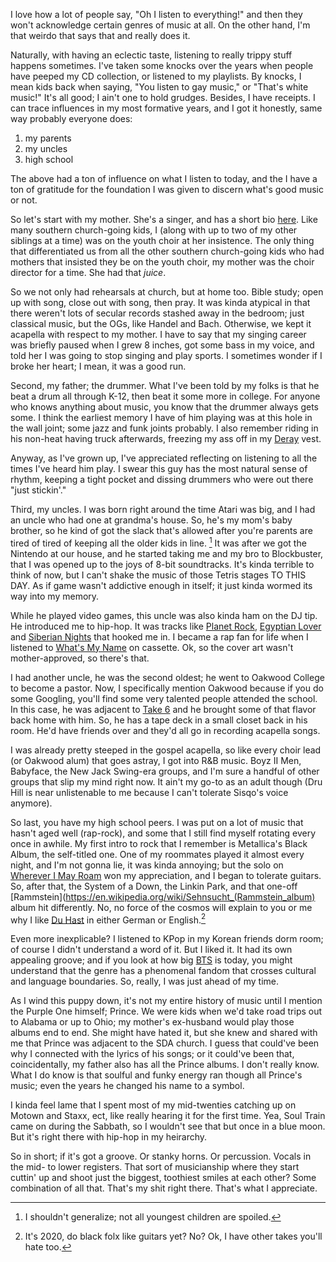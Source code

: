 I love how a lot of people say, "Oh I listen to everything!" and then they won't acknowledge certain genres of music at all. On the other hand, I'm that weirdo that says that and really does it. 

Naturally, with having an eclectic taste, listening to really trippy stuff happens sometimes. I've taken some knocks over the years when people have peeped my CD collection, or listened to my playlists. By knocks, I mean kids back when saying, "You listen to gay music," or "That's white music!" It's all good; I ain't one to hold grudges. Besides, I have receipts.
I can trace influences in my most formative years, and I got it honestly, same way probably everyone does:

1. my parents
2. my uncles
3. high school

The above had a ton of influence on what I listen to today, and the I have a ton of gratitude for the foundation I was given to discern what's good music or not. 

So let's start with my mother. She's a singer, and has a short bio [here](https://www.reverbnation.com/denamoore/). Like many southern church-going kids, I (along with up to two of my other siblings at a time) was on the youth choir at her insistence. The only thing that differentiated us from all the other southern church-going kids who had mothers that insisted they be on the youth choir, my mother was the choir director for a time. She had that *juice*.

So we not only had rehearsals at church, but at home too. Bible study; open up with song, close out with song, then pray. It was kinda atypical in that there weren't lots of secular records stashed away in the bedroom; just classical music, but the OGs, like Handel and Bach. Otherwise, we kept it acapella with respect to my mother. I have to say that my singing career was briefly paused when I grew 8 inches, got some bass in my voice, and told her I was going to stop singing and play sports. I sometimes wonder if I broke her heart; I mean, it was a good run.

Second, my father; the drummer. What I've been told by my folks is that he beat a drum all through K-12, then beat it some more in college. For anyone who knows anything about music, you know that the drummer always gets some. I think the earliest memory I have of him playing was at this hole in the wall joint; some jazz and funk joints probably. I also remember riding in his non-heat having truck afterwards, freezing my ass off in my [Deray](https://twitter.com/deray/photo) vest. 

Anyway, as I've grown up, I've appreciated reflecting on listening to all the times I've heard him play. I swear this guy has the most natural sense of rhythm, keeping a tight pocket and dissing drummers who were out there "just stickin'."

Third, my uncles. I was born right around the time Atari was big, and I had an uncle who had one at grandma's house. So, he's my mom's baby brother, so he kind of got the slack that's allowed after you're parents are tired of tired of keeping all the older kids in line. [^1] It was after we got the Nintendo at our house, and he started taking me and my bro to Blockbuster, that I was opened up to the joys of 8-bit soundtracks. It's kinda terrible to think of now, but I can't shake the music of those Tetris stages TO THIS DAY. As if game wasn't addictive enough in itself; it just kinda wormed its way into my memory. 

While he played video games, this uncle was also kinda ham on the DJ tip. He introduced me to hip-hop. It was tracks like [Planet Rock](https://www.youtube.com/watch?v=Wg2SW1oqSAk), [Egyptian Lover](https://www.youtube.com/watch?v=UbI2TS0fW4Q) and [Siberian Nights](https://www.youtube.com/watch?v=jiW7NbkhbJ0&) that hooked me in. I became a rap fan for life when I listened to [What's My Name](https://www.youtube.com/watch?v=UbI2TS0fW4Q) on cassette. Ok, so the cover art wasn't mother-approved, so there's that.

I had another uncle, he was the second oldest; he went to Oakwood College to become a pastor. Now, I specifically mention Oakwood because if you do some Googling, you'll find some very talented people attended the school. In this case, he was adjacent to [Take 6](https://take6.com/bio/) and he brought some of that flavor back home with him. So, he has a tape deck in a small closet back in his room. He'd have friends over and they'd all go in recording acapella songs.

I was already pretty steeped in the gospel acapella, so like every choir lead (or Oakwood alum) that goes astray, I got into R&B music. Boyz II Men, Babyface, the New Jack Swing-era groups, and I'm sure a handful of other groups that slip my mind right now. It ain't my go-to as an adult though (Dru Hill is near unlistenable to me because I can't tolerate Sisqo's voice anymore).

So last, you have my high school peers. I was put on a lot of music that hasn't aged well (rap-rock), and some that I still find myself rotating every once in awhile. My first intro to rock that I remember is Metallica's Black Album, the self-titled one. One of my roommates played it almost every night, and I'm not gonna lie, it was kinda annoying; but the solo on [Wherever I May Roam](https://youtu.be/S5TnPjOd_To?t=221) won my appreciation, and I began to tolerate guitars. So, after that, the System of a Down, the Linkin Park, and that one-off [Rammstein](https://en.wikipedia.org/wiki/Sehnsucht_(Rammstein_album) album hit differently. No, no force of the cosmos will explain to you or me why I like [Du Hast](https://www.youtube.com/watch?v=Kw_0JI9drWk) in either German or English.[^2]

Even more inexplicable? I listened to KPop in my Korean friends dorm room; of course I didn't understand a word of it. But I liked it. It had its own appealing groove; and if you look at how big [BTS](https://en.wikipedia.org/wiki/BTS) is today, you might understand that the genre has a phenomenal fandom that crosses cultural and language boundaries. So, really, I was just ahead of my time.

As I wind this puppy down, it's not my entire history of music until I mention the Purple One himself; Prince. We were kids when we'd take road trips out to Alabama or up to Ohio; my mother's ex-husband would play those albums end to end. She might have hated it, but she knew and shared with me that Prince was adjacent to the SDA church. I guess that could've been why I connected with the lyrics of his songs; or it could've been that, coincidentally, my father also has all the Prince albums. I don't really know. What I do know is that soulful and funky energy ran though all Prince's music; even the years he changed his name to a symbol. 

I kinda feel lame that I spent most of my mid-twenties catching up on Motown and Staxx, ect, like really hearing it for the first time. Yea, Soul Train came on during the Sabbath, so I wouldn't see that but once in a blue moon. But it's right there with hip-hop in my heirarchy.

So in short; if it's got a groove. Or stanky horns. Or percussion. Vocals in the mid- to lower registers. That sort of musicianship where they start cuttin' up and shoot just the biggest, toothiest smiles at each other? Some combination of all that. That's my shit right there. That's what I appreciate.

[^1]: I shouldn't generalize; not all youngest children are spoiled. 
[^2]: It's 2020, do black folx like guitars yet? No? Ok, I have other takes you'll hate too.
